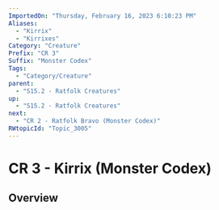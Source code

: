 ```yaml
---
ImportedOn: "Thursday, February 16, 2023 6:10:23 PM"
Aliases:
  - "Kirrix"
  - "Kirrixes"
Category: "Creature"
Prefix: "CR 3"
Suffix: "Monster Codex"
Tags:
  - "Category/Creature"
parent:
  - "S15.2 - Ratfolk Creatures"
up:
  - "S15.2 - Ratfolk Creatures"
next:
  - "CR 2 - Ratfolk Bravo (Monster Codex)"
RWtopicId: "Topic_3005"
---
```

# CR 3 - Kirrix (Monster Codex)
## Overview
